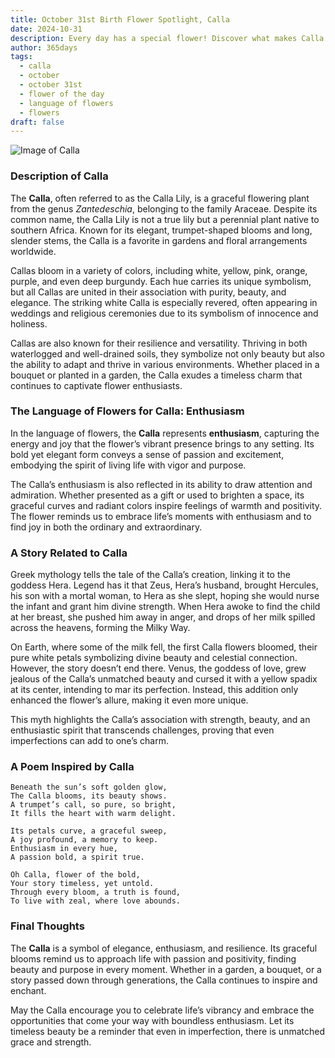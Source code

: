 ```yaml
---
title: October 31st Birth Flower Spotlight, Calla
date: 2024-10-31
description: Every day has a special flower! Discover what makes Calla unique as today’s birth flower and its symbolic meaning.
author: 365days
tags:
  - calla
  - october
  - october 31st
  - flower of the day
  - language of flowers
  - flowers
draft: false
---
```


![Image of Calla](https://cdn.pixabay.com/photo/2020/11/18/07/47/calla-lily-5754565_640.jpg#center)


### Description of Calla

The **Calla**, often referred to as the Calla Lily, is a graceful flowering plant from the genus _Zantedeschia_, belonging to the family Araceae. Despite its common name, the Calla Lily is not a true lily but a perennial plant native to southern Africa. Known for its elegant, trumpet-shaped blooms and long, slender stems, the Calla is a favorite in gardens and floral arrangements worldwide.

Callas bloom in a variety of colors, including white, yellow, pink, orange, purple, and even deep burgundy. Each hue carries its unique symbolism, but all Callas are united in their association with purity, beauty, and elegance. The striking white Calla is especially revered, often appearing in weddings and religious ceremonies due to its symbolism of innocence and holiness.

Callas are also known for their resilience and versatility. Thriving in both waterlogged and well-drained soils, they symbolize not only beauty but also the ability to adapt and thrive in various environments. Whether placed in a bouquet or planted in a garden, the Calla exudes a timeless charm that continues to captivate flower enthusiasts.

### The Language of Flowers for Calla: Enthusiasm

In the language of flowers, the **Calla** represents **enthusiasm**, capturing the energy and joy that the flower’s vibrant presence brings to any setting. Its bold yet elegant form conveys a sense of passion and excitement, embodying the spirit of living life with vigor and purpose.

The Calla’s enthusiasm is also reflected in its ability to draw attention and admiration. Whether presented as a gift or used to brighten a space, its graceful curves and radiant colors inspire feelings of warmth and positivity. The flower reminds us to embrace life’s moments with enthusiasm and to find joy in both the ordinary and extraordinary.

### A Story Related to Calla

Greek mythology tells the tale of the Calla’s creation, linking it to the goddess Hera. Legend has it that Zeus, Hera’s husband, brought Hercules, his son with a mortal woman, to Hera as she slept, hoping she would nurse the infant and grant him divine strength. When Hera awoke to find the child at her breast, she pushed him away in anger, and drops of her milk spilled across the heavens, forming the Milky Way.

On Earth, where some of the milk fell, the first Calla flowers bloomed, their pure white petals symbolizing divine beauty and celestial connection. However, the story doesn’t end there. Venus, the goddess of love, grew jealous of the Calla’s unmatched beauty and cursed it with a yellow spadix at its center, intending to mar its perfection. Instead, this addition only enhanced the flower’s allure, making it even more unique.

This myth highlights the Calla’s association with strength, beauty, and an enthusiastic spirit that transcends challenges, proving that even imperfections can add to one’s charm.

### A Poem Inspired by Calla

```
Beneath the sun’s soft golden glow,  
The Calla blooms, its beauty shows.  
A trumpet’s call, so pure, so bright,  
It fills the heart with warm delight.  

Its petals curve, a graceful sweep,  
A joy profound, a memory to keep.  
Enthusiasm in every hue,  
A passion bold, a spirit true.  

Oh Calla, flower of the bold,  
Your story timeless, yet untold.  
Through every bloom, a truth is found,  
To live with zeal, where love abounds.  
```

### Final Thoughts

The **Calla** is a symbol of elegance, enthusiasm, and resilience. Its graceful blooms remind us to approach life with passion and positivity, finding beauty and purpose in every moment. Whether in a garden, a bouquet, or a story passed down through generations, the Calla continues to inspire and enchant.

May the Calla encourage you to celebrate life’s vibrancy and embrace the opportunities that come your way with boundless enthusiasm. Let its timeless beauty be a reminder that even in imperfection, there is unmatched grace and strength.

